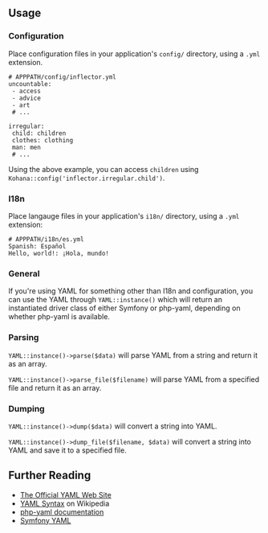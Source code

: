 ## Usage

### Configuration

Place configuration files in your application's `config/` directory, using a `.yml` extension.

    # APPPATH/config/inflector.yml
    uncountable:
     - access
     - advice
     - art
     # ...

    irregular:
     child: children
     clothes: clothing
     man: men
     # ...

Using the above example, you can access `children` using `Kohana::config('inflector.irregular.child')`.

### I18n

Place langauge files in your application's `i18n/` directory, using a `.yml` extension:

    # APPPATH/i18n/es.yml
    Spanish: Español
    Hello, world!: ¡Hola, mundo!

### General

If you're using YAML for something other than I18n and configuration, you can use the YAML through `YAML::instance()` which
will return an instantiated driver class of either Symfony or php-yaml, depending on whether php-yaml is available.

### Parsing

`YAML::instance()->parse($data)` will parse YAML from a string and return it as an array.

`YAML::instance()->parse_file($filename)` will parse YAML from a specified file and return it as an array.

### Dumping

`YAML::instance()->dump($data)` will convert a string into YAML.

`YAML::instance()->dump_file($filename, $data)` will convert a string into YAML and save it to a specified file.

## Further Reading

 * [The Official YAML Web Site](http://www.yaml.org/)
 * [YAML Syntax](http://en.wikipedia.org/wiki/YAML#Syntax) on Wikipedia
 * [php-yaml documentation](http://php.net/manual/en/book.yaml.php)
 * [Symfony YAML](http://components.symfony-project.org/yaml/)
